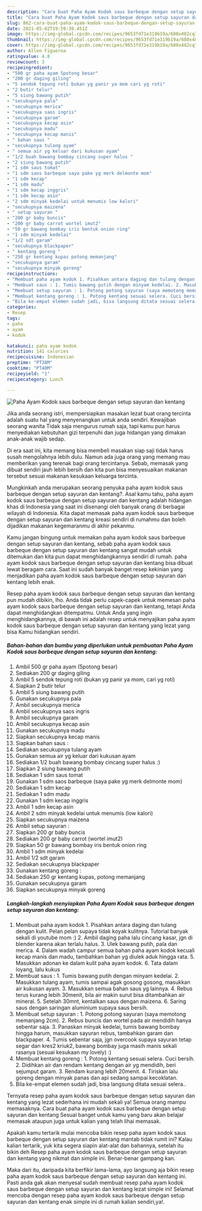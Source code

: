 ```yaml
---
description: "Cara buat Paha Ayam Kodok saus barbeque dengan setup sayuran dan kentang yang lezat Untuk Jualan"
title: "Cara buat Paha Ayam Kodok saus barbeque dengan setup sayuran dan kentang yang lezat Untuk Jualan"
slug: 862-cara-buat-paha-ayam-kodok-saus-barbeque-dengan-setup-sayuran-dan-kentang-yang-lezat-untuk-jualan
date: 2021-05-02T19:59:39.451Z
image: https://img-global.cpcdn.com/recipes/9653fd71e319b19a/680x482cq70/paha-ayam-kodok-saus-barbeque-dengan-setup-sayuran-dan-kentang-foto-resep-utama.jpg
thumbnail: https://img-global.cpcdn.com/recipes/9653fd71e319b19a/680x482cq70/paha-ayam-kodok-saus-barbeque-dengan-setup-sayuran-dan-kentang-foto-resep-utama.jpg
cover: https://img-global.cpcdn.com/recipes/9653fd71e319b19a/680x482cq70/paha-ayam-kodok-saus-barbeque-dengan-setup-sayuran-dan-kentang-foto-resep-utama.jpg
author: Allen Figueroa
ratingvalue: 4.8
reviewcount: 3
recipeingredient:
- "500 gr paha ayam 5potong besar"
- "200 gr daging giling"
- "5 sendok tepung roti bukan yg panir ya mom cari yg roti"
- "2 butir telur"
- "5 siung bawang putih"
- "secukupnya pala"
- "secukupnya merica"
- "secukupnya saos ingris"
- "secukupnya garam"
- "secukupnya kecap asin"
- "secukupnya madu"
- "secukupnya kecap manis"
- " bahan saus "
- "secukupnya tulang ayam"
- " semua air yg keluar dari kukusan ayam"
- "1/2 buah bawang bombay cincang super halus "
- "2 siung bawang putih"
- "1 sdm saus tomat"
- "1 sdm saos barbeque saya pake yg merk delmonte mom"
- "1 sdm kecap"
- "1 sdm madu"
- "1 sdm kecap inggris"
- "1 sdm kecap asin"
- "2 sdm minyak kedelai untuk menumis low kalori"
- "secukupnya maizena"
- " setup sayuran "
- "200 gr baby buncis"
- "200 gr baby carrot wortel imut2"
- "50 gr bawang bombay iris bentuk onion ring"
- "1 sdm minyak kedelai"
- "1/2 sdt garam"
- "secukupnya blackpaper"
- " kentang goreng "
- "250 gr kentang kupas potong memanjang"
- "secukupnya garam"
- "secukupnya minyak goreng"
recipeinstructions:
- "Membuat paha ayam kodok 1. Pisahkan antara daging dan tulang dengan kulit. Pelan pelan supaya tidak koyak kulitnya. Tutorial banyak sekali di youtube mom :) 2. Ambil daging paha lalu cincang kasar, jgn di blender karena akan terlalu halus. 3. Ulek bawang putih, pala dan merica. 4. Dalam wadah campur semua bahan paha ayam kodok kecuali kecap manis dan madu, tambahkan bahan yg diulek aduk hingga rata. 5. Masukkan adonan ke dalam kulit paha ayam kodok. 6. Tata dalam loyang, lalu kukus"
- "Membuat saus : 1. Tumis bawang putih dengan minyam kedelai. 2. Masukkan tulang ayam, tumis sampai agak gosong gosong, masukkan air kukusan ayam. 3. Masukkan semua bahan saus yg lainnya. 4. Rebus terus kurang lebih 30menit, bila air makin surut bisa ditambahkan air mineral. 5. Setelah 30mnt, kentalkan saus dengan maizena. 6. Saring saus dengan saringan aluminium supaya saus bersih."
- "Membuat setup sayuran : 1. Potong potong sayuran (saya memotong memanjang 2cm). 2. Rebus buncis dan wortel pada air mendidih hanya sebentar saja. 3. Panaskan minyak kedelai, tumis bawang bombay hingga harum, masukkan sayuran rebus, tambahkan garam dan blackpaper. 4. Tumis sebentar saja, jgn overcook supaya sayuran tetap segar dan kres2 kriuk2, bawang bombay juga masih manis sekali rasanya (sesuai kesukaan my lovely) :)"
- "Membuat kentang goreng : 1. Potong kentang sesuai selera. Cuci bersih. 2. Didihkan air dan rendam kentang dengan air yg mendidih, beri sejumput garam. 3. Rendam kurang lebih 20menit. 4. Tiriskan lalu goreng dengan minyak panas dan api sedang sampai kecoklatan."
- "Bila ke-empat elemen sudah jadi, bisa langsung ditata sesuai selera.."
categories:
- Resep
tags:
- paha
- ayam
- kodok

katakunci: paha ayam kodok 
nutrition: 141 calories
recipecuisine: Indonesian
preptime: "PT38M"
cooktime: "PT40M"
recipeyield: "1"
recipecategory: Lunch

---
```



![Paha Ayam Kodok saus barbeque dengan setup sayuran dan kentang](https://img-global.cpcdn.com/recipes/9653fd71e319b19a/680x482cq70/paha-ayam-kodok-saus-barbeque-dengan-setup-sayuran-dan-kentang-foto-resep-utama.jpg)

Jika anda seorang istri, mempersiapkan masakan lezat buat orang tercinta adalah suatu hal yang menyenangkan untuk anda sendiri. Kewajiban seorang  wanita Tidak saja mengurus rumah saja, tapi kamu pun harus menyediakan kebutuhan gizi terpenuhi dan juga hidangan yang dimakan anak-anak wajib sedap.

Di era  saat ini, kita memang bisa membeli masakan siap saji tidak harus susah mengolahnya lebih dulu. Namun ada juga orang yang memang mau memberikan yang terenak bagi orang tercintanya. Sebab, memasak yang dibuat sendiri jauh lebih bersih dan kita pun bisa menyesuaikan makanan tersebut sesuai makanan kesukaan keluarga tercinta. 



Mungkinkah anda merupakan seorang penyuka paha ayam kodok saus barbeque dengan setup sayuran dan kentang?. Asal kamu tahu, paha ayam kodok saus barbeque dengan setup sayuran dan kentang adalah hidangan khas di Indonesia yang saat ini disenangi oleh banyak orang di berbagai wilayah di Indonesia. Kita dapat memasak paha ayam kodok saus barbeque dengan setup sayuran dan kentang kreasi sendiri di rumahmu dan boleh dijadikan makanan kegemaranmu di akhir pekanmu.

Kamu jangan bingung untuk memakan paha ayam kodok saus barbeque dengan setup sayuran dan kentang, sebab paha ayam kodok saus barbeque dengan setup sayuran dan kentang sangat mudah untuk ditemukan dan kita pun dapat menghidangkannya sendiri di rumah. paha ayam kodok saus barbeque dengan setup sayuran dan kentang bisa dibuat lewat beragam cara. Saat ini sudah banyak banget resep kekinian yang menjadikan paha ayam kodok saus barbeque dengan setup sayuran dan kentang lebih enak.

Resep paha ayam kodok saus barbeque dengan setup sayuran dan kentang pun mudah dibikin, lho. Anda tidak perlu capek-capek untuk memesan paha ayam kodok saus barbeque dengan setup sayuran dan kentang, tetapi Anda dapat menghidangkan ditempatmu. Untuk Anda yang ingin menghidangkannya, di bawah ini adalah resep untuk menyajikan paha ayam kodok saus barbeque dengan setup sayuran dan kentang yang lezat yang bisa Kamu hidangkan sendiri.

<!--inarticleads1-->

##### Bahan-bahan dan bumbu yang diperlukan untuk pembuatan Paha Ayam Kodok saus barbeque dengan setup sayuran dan kentang:

1. Ambil 500 gr paha ayam (5potong besar)
1. Sediakan 200 gr daging giling
1. Ambil 5 sendok tepung roti (bukan yg panir ya mom, cari yg roti)
1. Siapkan 2 butir telur
1. Ambil 5 siung bawang putih
1. Gunakan secukupnya pala
1. Ambil secukupnya merica
1. Ambil secukupnya saos ingris
1. Ambil secukupnya garam
1. Ambil secukupnya kecap asin
1. Gunakan secukupnya madu
1. Siapkan secukupnya kecap manis
1. Siapkan  bahan saus :
1. Sediakan secukupnya tulang ayam
1. Gunakan  semua air yg keluar dari kukusan ayam
1. Sediakan 1/2 buah bawang bombay cincang super halus :)
1. Siapkan 2 siung bawang putih
1. Sediakan 1 sdm saus tomat
1. Gunakan 1 sdm saos barbeque (saya pake yg merk delmonte mom)
1. Sediakan 1 sdm kecap
1. Sediakan 1 sdm madu
1. Gunakan 1 sdm kecap inggris
1. Ambil 1 sdm kecap asin
1. Ambil 2 sdm minyak kedelai untuk menumis (low kalori)
1. Siapkan secukupnya maizena
1. Ambil  setup sayuran :
1. Siapkan 200 gr baby buncis
1. Sediakan 200 gr baby carrot (wortel imut2)
1. Siapkan 50 gr bawang bombay iris bentuk onion ring
1. Ambil 1 sdm minyak kedelai
1. Ambil 1/2 sdt garam
1. Sediakan secukupnya blackpaper
1. Gunakan  kentang goreng :
1. Sediakan 250 gr kentang kupas, potong memanjang
1. Gunakan secukupnya garam
1. Siapkan secukupnya minyak goreng




<!--inarticleads2-->

##### Langkah-langkah menyiapkan Paha Ayam Kodok saus barbeque dengan setup sayuran dan kentang:

1. Membuat paha ayam kodok 1. Pisahkan antara daging dan tulang dengan kulit. Pelan pelan supaya tidak koyak kulitnya. Tutorial banyak sekali di youtube mom :) 2. Ambil daging paha lalu cincang kasar, jgn di blender karena akan terlalu halus. 3. Ulek bawang putih, pala dan merica. 4. Dalam wadah campur semua bahan paha ayam kodok kecuali kecap manis dan madu, tambahkan bahan yg diulek aduk hingga rata. 5. Masukkan adonan ke dalam kulit paha ayam kodok. 6. Tata dalam loyang, lalu kukus
1. Membuat saus : 1. Tumis bawang putih dengan minyam kedelai. 2. Masukkan tulang ayam, tumis sampai agak gosong gosong, masukkan air kukusan ayam. 3. Masukkan semua bahan saus yg lainnya. 4. Rebus terus kurang lebih 30menit, bila air makin surut bisa ditambahkan air mineral. 5. Setelah 30mnt, kentalkan saus dengan maizena. 6. Saring saus dengan saringan aluminium supaya saus bersih.
1. Membuat setup sayuran : 1. Potong potong sayuran (saya memotong memanjang 2cm). 2. Rebus buncis dan wortel pada air mendidih hanya sebentar saja. 3. Panaskan minyak kedelai, tumis bawang bombay hingga harum, masukkan sayuran rebus, tambahkan garam dan blackpaper. 4. Tumis sebentar saja, jgn overcook supaya sayuran tetap segar dan kres2 kriuk2, bawang bombay juga masih manis sekali rasanya (sesuai kesukaan my lovely) :)
1. Membuat kentang goreng : 1. Potong kentang sesuai selera. Cuci bersih. 2. Didihkan air dan rendam kentang dengan air yg mendidih, beri sejumput garam. 3. Rendam kurang lebih 20menit. 4. Tiriskan lalu goreng dengan minyak panas dan api sedang sampai kecoklatan.
1. Bila ke-empat elemen sudah jadi, bisa langsung ditata sesuai selera..




Ternyata resep paha ayam kodok saus barbeque dengan setup sayuran dan kentang yang lezat sederhana ini mudah sekali ya! Semua orang mampu memasaknya. Cara buat paha ayam kodok saus barbeque dengan setup sayuran dan kentang Sesuai banget untuk kamu yang baru akan belajar memasak ataupun juga untuk kalian yang telah lihai memasak.

Apakah kamu tertarik mulai mencoba bikin resep paha ayam kodok saus barbeque dengan setup sayuran dan kentang mantab tidak rumit ini? Kalau kalian tertarik, yuk kita segera siapin alat-alat dan bahannya, setelah itu bikin deh Resep paha ayam kodok saus barbeque dengan setup sayuran dan kentang yang nikmat dan simple ini. Benar-benar gampang kan. 

Maka dari itu, daripada kita berfikir lama-lama, ayo langsung aja bikin resep paha ayam kodok saus barbeque dengan setup sayuran dan kentang ini. Pasti anda gak akan menyesal sudah membuat resep paha ayam kodok saus barbeque dengan setup sayuran dan kentang lezat simple ini! Selamat mencoba dengan resep paha ayam kodok saus barbeque dengan setup sayuran dan kentang enak simple ini di rumah kalian sendiri,ya!.

